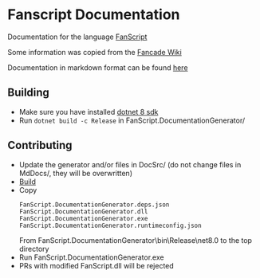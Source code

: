# Fanscript Documentation

Documentation for the language [FanScript](https://github.com/BitcoderCZ/FanScript)

Some information was copied from the [Fancade Wiki](https://www.fancade.com/wiki/home)

Documentation in markdown format can be found [here](MdDocs/README.md)

## Building
- Make sure you have installed [dotnet 8 sdk](https://dotnet.microsoft.com/en-us/download/dotnet/8.0)
- Run `dotnet build -c Release` in FanScript.DocumentationGenerator/

## Contributing

- Update the generator and/or files in DocSrc/ (do not change files in MdDocs/, they will be overwritten)
- [Build](#building)
- Copy
    ```
    FanScript.DocumentationGenerator.deps.json
    FanScript.DocumentationGenerator.dll
    FanScript.DocumentationGenerator.exe
    FanScript.DocumentationGenerator.runtimeconfig.json
    ```
    From FanScript.DocumentationGenerator\bin\Release\net8.0 to the top directory
- Run FanScript.DocumentationGenerator.exe
- PRs with modified FanScript.dll will be rejected